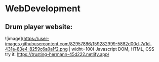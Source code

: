 # WebDevelopment

## Drum player website:
![image](https://user-images.githubusercontent.com/82957886/159282999-5882d00d-7a1d-431a-83e4-8259c6a0a1f2.png | widht=100)
Javascript DOM, HTML, CSS
try it: https://trusting-hermann-45d222.netlify.app/
